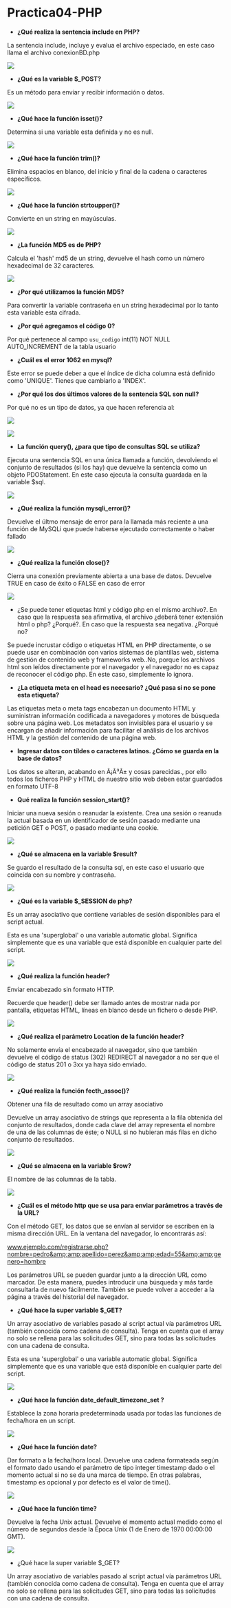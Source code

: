 # Practica04-PHP
- **¿Qué realiza la sentencia include en PHP?**

La sentencia include, incluye y evalua el archivo especiado, en este caso llama el archivo conexionBD.php

![](RackMultipart20201130-4-n5zv8y_html_4e1e88c622e4ae01.png)

- **¿Qué es la variable $\_POST?**

Es un método para enviar y recibir información o datos.

![](RackMultipart20201130-4-n5zv8y_html_5b08f0177a4ed691.png)

- **¿Qué hace la función isset()?**

Determina si una variable esta definida y no es null.

![](RackMultipart20201130-4-n5zv8y_html_1b32246fcdd6345e.png)

- **¿Qué hace la función trim()?**

Elimina espacios en blanco, del inicio y final de la cadena o caracteres específicos.

![](RackMultipart20201130-4-n5zv8y_html_129fb975c620459b.png)

- **¿Qué hace la función strtoupper()?**

Convierte en un string en mayúsculas.

![](RackMultipart20201130-4-n5zv8y_html_fcebff0cbb55a737.png)

- **¿La función MD5 es de PHP?**

Calcula el &#39;hash&#39; md5 de un string, devuelve el hash como un número hexadecimal de 32 caracteres.

![](RackMultipart20201130-4-n5zv8y_html_c0468c1b7eca8a39.png)

- **¿Por qué utilizamos la función MD5?**

Para convertir la variable contraseña en un string hexadecimal por lo tanto esta variable esta cifrada.

- **¿Por qué agregamos el código 0?**

Por qué pertenece al campo `usu_codigo` int(11) NOT NULL AUTO\_INCREMENT de la tabla usuario

- **¿Cuál es el error 1062 en mysql?**

Este error se puede deber a que el índice de dicha columna está definido como &#39;UNIQUE&#39;. Tienes que cambiarlo a &#39;INDEX&#39;.

- **¿Por qué los dos últimos valores de la sentencia SQL son null?**

Por qué no es un tipo de datos, ya que hacen referencia al:

![](RackMultipart20201130-4-n5zv8y_html_1568ea053e9ff1c3.png)

![](RackMultipart20201130-4-n5zv8y_html_95cc90e36b7e523a.png)

- **La función query(), ¿para que tipo de consultas SQL se utiliza?**

Ejecuta una sentencia SQL en una única llamada a función, devolviendo el conjunto de resultados (si los hay) que devuelve la sentencia como un objeto PDOStatement.
 En este caso ejecuta la consulta guardada en la variable $sql.

![](RackMultipart20201130-4-n5zv8y_html_9da9271f123964bc.png)

- **¿Qué realiza la función mysqli\_error()?**

Devuelve el últmo mensaje de error para la llamada más reciente a una función de MySQLi que puede haberse ejecutado correctamente o haber fallado

![](RackMultipart20201130-4-n5zv8y_html_e0adb1669f5db3d9.png)

- **¿Qué realiza la función close()?**

Cierra una conexión previamente abierta a una base de datos. Devuelve TRUE en caso de éxito o FALSE en caso de error

![](RackMultipart20201130-4-n5zv8y_html_5277a8e98308de5.png)

- ¿Se puede tener etiquetas html y código php en el mismo archivo?. En caso que la respuesta sea afirmativa, el archivo ¿deberá tener extensión html o php? ¿Porqué?. En caso que la respuesta sea negativa. ¿Porqué no?


Se puede incrustar código o etiquetas HTML en PHP directamente, o se puede usar en combinación con varios sistemas de plantillas web, sistema de gestión de contenido web y frameworks web..No, porque los archivos html son leídos directamente por el navegador y el navegador no es capaz de reconocer el código php. En este caso, simplemente lo ignora.

- **¿La etiqueta meta en el head es necesario? ¿Qué pasa si no se pone esta etiqueta?**

Las etiquetas meta o meta tags encabezan un documento HTML y suministran información codificada a navegadores y motores de búsqueda sobre una página web. Los metadatos son invisibles para el usuario y se encargan de añadir información para facilitar el análisis de los archivos HTML y la gestión del contenido de una página web.

- **Ingresar datos con tíldes o caracteres latinos. ¿Cómo se guarda en la base de datos?**

Los datos se alteran, acabando en Ã¡Ã³Ã± y cosas parecidas., por ello todos los ficheros PHP y HTML de nuestro sitio web deben estar guardados en formato UTF-8

- **Qué realiza la función session\_start()?**

Iniciar una nueva sesión o reanudar la existente. Crea una sesión o reanuda la actual basada en un identificador de sesión pasado mediante una petición GET o POST, o pasado mediante una cookie.

![](RackMultipart20201130-4-n5zv8y_html_15cb1f062cc408d0.png)

- **¿Qué se almacena en la variable $result?**

Se guardo el resultado de la consulta sql, en este caso el usuario que coincida con su nombre y contraseña.

![](RackMultipart20201130-4-n5zv8y_html_17c4bae4401c6f7e.png)

- **¿Qué es la variable $\_SESSION de php?**

Es un array asociativo que contiene variables de sesión disponibles para el script actual.

Esta es una &#39;superglobal&#39; o una variable automatic global. Significa simplemente que es una variable que está disponible en cualquier parte del script.

![](RackMultipart20201130-4-n5zv8y_html_9a9ddc527b215852.png)

- **¿Qué realiza la función header?**

Enviar encabezado sin formato HTTP.

Recuerde que header() debe ser llamado antes de mostrar nada por pantalla, etiquetas HTML, líneas en blanco desde un fichero o desde PHP.

![](RackMultipart20201130-4-n5zv8y_html_9a9ddc527b215852.png)

- **¿Qué realiza el parámetro Location de la función header?**

No solamente envía el encabezado al navegador, sino que también devuelve el código de status (302) REDIRECT al navegador a no ser que el código de status 201 o 3xx ya haya sido enviado.

![](RackMultipart20201130-4-n5zv8y_html_7891e155571b9ed.png)

- **¿Qué realiza la función fecth\_assoc()?**

Obtener una fila de resultado como un array asociativo

Devuelve un array asociativo de strings que representa a la fila obtenida del conjunto de resultados, donde cada clave del array representa el nombre de una de las columnas de éste; o NULL si no hubieran más filas en dicho conjunto de resultados.

![](RackMultipart20201130-4-n5zv8y_html_64ebd9a7378920c4.png)

- **¿Qué se almacena en la variable $row?**

El nombre de las columnas de la tabla.

![](RackMultipart20201130-4-n5zv8y_html_6887b72d65325cbf.png)

- **¿Cuál es el método http que se usa para enviar parámetros a través de la URL?**

Con el método GET, los datos que se envían al servidor se escriben en la misma dirección URL. En la ventana del navegador, lo encontrarás así:

www.ejemplo.com/registrarse.php?nombre=pedro&amp;amp;apellido=perez&amp;amp;edad=55&amp;amp;genero=hombre

Los parámetros URL se pueden guardar junto a la dirección URL como marcador. De esta manera, puedes introducir una búsqueda y más tarde consultarla de nuevo fácilmente. También se puede volver a acceder a la página a través del historial del navegador.

- **¿Qué hace la super variable $\_GET?**

Un array asociativo de variables pasado al script actual vía parámetros URL (también conocida como cadena de consulta). Tenga en cuenta que el array no solo se rellena para las solicitudes GET, sino para todas las solicitudes con una cadena de consulta.

Esta es una &#39;superglobal&#39; o una variable automatic global. Significa simplemente que es una variable que está disponible en cualquier parte del script.

![](RackMultipart20201130-4-n5zv8y_html_a7704a0addb88b58.png)

- **¿Qué hace la función date\_default\_timezone\_set ?**

Establece la zona horaria predeterminada usada por todas las funciones de fecha/hora en un script.

![](RackMultipart20201130-4-n5zv8y_html_eca17d51a71dd380.png)

- **¿Qué hace la función date?**

Dar formato a la fecha/hora local.
 Devuelve una cadena formateada según el formato dado usando el parámetro de tipo integer timestamp dado o el momento actual si no se da una marca de tiempo. En otras palabras, timestamp es opcional y por defecto es el valor de time().

![](RackMultipart20201130-4-n5zv8y_html_7dc740bf7cda5756.png)

- **¿Qué hace la función time?**

Devuelve la fecha Unix actual.
 Devuelve el momento actual medido como el número de segundos desde la Época Unix (1 de Enero de 1970 00:00:00 GMT).

![](RackMultipart20201130-4-n5zv8y_html_7dc740bf7cda5756.png)

- ¿Qué hace la super variable $\_GET?


Un array asociativo de variables pasado al script actual vía parámetros URL (también conocida como cadena de consulta). Tenga en cuenta que el array no solo se rellena para las solicitudes GET, sino para todas las solicitudes con una cadena de consulta.
